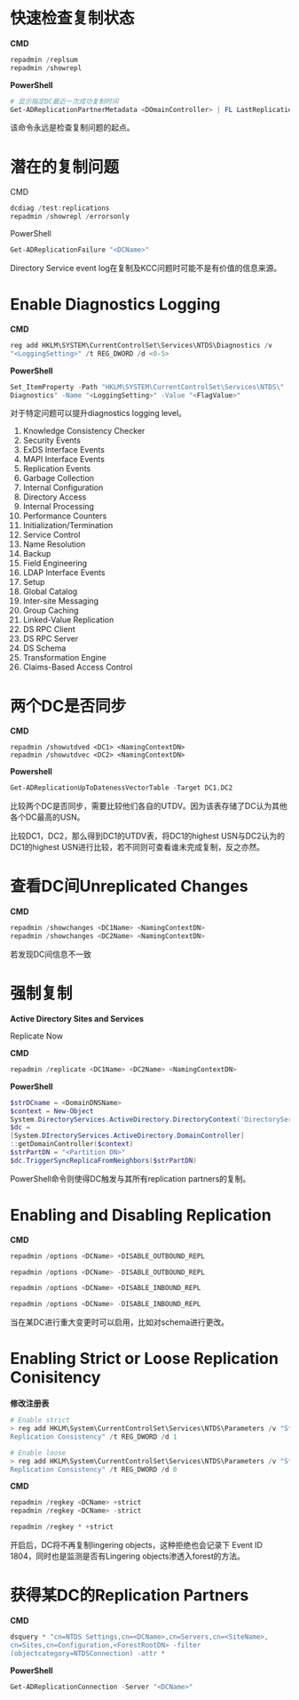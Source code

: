 # 快速检查复制状态

**CMD**

```powershell
repadmin /replsum 
repadmin /showrepl 
```

**PowerShell**

```powershell
# 显示指定DC最近一次成功复制时间
Get-ADReplicationPartnerMetadata <DOmainController> | FL LastReplicationSuccess
```

该命令永远是检查复制问题的起点。



# 潜在的复制问题

CMD

```powershell
dcdiag /test:replications
repadmin /showrepl /errorsonly
```

PowerShell

```powershell
Get-ADReplicationFailure "<DCName>"
```

Directory Service event log在复制及KCC问题时可能不是有价值的信息来源。



# Enable Diagnostics Logging

**CMD**

```powershell
reg add HKLM\SYSTEM\CurrentControlSet\Services\NTDS\Diagnostics /v
"<LoggingSetting>" /t REG_DWORD /d <0-5>
```

**PowerShell**

```powershell
Set_ItemProperty -Path "HKLM\SYSTEM\CurrentControlSet\Services\NTDS\"
Diagnostics" -Name "<LoggingSetting>" -Value "<FlagValue>"
```



对于特定问题可以提升diagnostics logging level。

1. Knowledge Consistency Checker
2. Security Events
3. ExDS Interface Events
4. MAPI Interface Events
5. Replication Events
6. Garbage Collection
7. Internal Configuration
8. Directory Access
9. Internal Processing
10. Performance Counters
11. Initialization/Termination
12. Service Control
13. Name Resolution
14. Backup
15. Field Engineering
16. LDAP Interface Events
17. Setup
18. Global Catalog
19. Inter-site Messaging
20. Group Caching
21. Linked-Value Replication
22. DS RPC Client
23. DS RPC Server
24. DS Schema
25. Transformation Engine
26. Claims-Based Access Control



# 两个DC是否同步

**CMD**

```shell
repadmin /showutdved <DC1> <NamingContextDN>
repadmin /showutdvec <DC2> <NamingContextDN>
```

**Powershell**

```powershell
Get-ADReplicationUpToDatenessVectorTable -Target DC1,DC2
```



比较两个DC是否同步，需要比较他们各自的UTDV。因为该表存储了DC认为其他各个DC最高的USN。

比较DC1，DC2，那么得到DC1的UTDV表，将DC1的highest USN与DC2认为的DC1的highest USN进行比较，若不同则可查看谁未完成复制，反之亦然。



# 查看DC间Unreplicated Changes

**CMD**

```powershell
repadmin /showchanges <DC1Name> <NamingContextDN>
repadmin /showchanges <DC2Name> <NamingContextDN>
```

若发现DC间信息不一致



# 强制复制

**Active Directory Sites and Services**

Replicate Now

**CMD**

```powershell
repadmin /replicate <DC1Name> <DC2Name> <NamingContextDN>
```

**PowerShell**

```powershell
$strDCname = <DomainDNSName>
$context = New-Object
System.DirectoryServices.ActiveDirectory.DirectoryContext('DirectoryServer',$strDCname)
$dc = 
[System.DIrectoryServices.ActiveDirectory.DomainController]
::getDomainController($context)
$strPartDN = "<Partition DN>"
$dc.TriggerSyncReplicaFromNeighbors($strPartDN)
```

PowerShell命令则使得DC触发与其所有replication partners的复制。



# Enabling and Disabling Replication

**CMD**

```powershell
repadmin /options <DCName> +DISABLE_OUTBOUND_REPL

repadmin /options <DCName> -DISABLE_OUTBOUND_REPL

repadmin /options <DCName> +DISABLE_INBOUND_REPL

repadmin /options <DCName> -DISABLE_INBOUND_REPL
```

当在某DC进行重大变更时可以启用，比如对schema进行更改。



# Enabling Strict or Loose Replication Conisitency

**修改注册表**

```powershell
# Enable strict
> reg add HKLM\System\CurrentControlSet\Services\NTDS\Parameters /v "Strict
Replication Consistency" /t REG_DWORD /d 1

# Enable loose
> reg add HKLM\System\CurrentControlSet\Services\NTDS\Parameters /v "Strict
Replication Consistency" /t REG_DWORD /d 0
```

**CMD**

```powershell
repadmin /regkey <DCName> +strict
repadmin /regkey <DCName> -strict

repadmin /regkey * +strict
```

开启后，DC将不再复制lingering objects，这种拒绝也会记录下 Event ID 1804，同时也是监测是否有Lingering objects渗透入forest的方法。



# 获得某DC的Replication Partners

**CMD**

```powershell
dsquery * "cn=NTDS Settings,cn=<DCName>,cn=Servers,cn=<SiteName>,
cn=Sites,cn=Configuration,<ForestRootDN> -filter
(objectcategory=NTDSConnection) -attr *
```

**PowerShell**

```powershell
Get-ADReplicationConnection -Server "<DCName>"
```

















